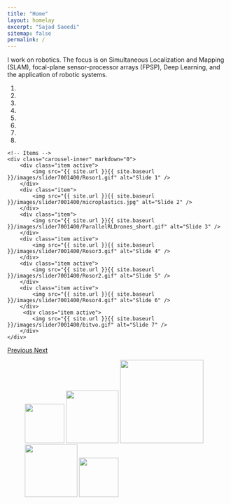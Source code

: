 ```yaml
---
title: "Home"
layout: homelay
excerpt: "Sajad Saeedi"
sitemap: false
permalink: /
---
```


I work on robotics. The focus is on Simultaneous Localization and Mapping (SLAM), focal-plane sensor-processor arrays (FPSP), Deep Learning, and the application of robotic systems.




<div markdown="0" id="carousel" class="carousel slide" data-ride="carousel" data-interval="10000" data-pause="hover" >
    <!-- Menu -->
    <ol class="carousel-indicators">
        <li data-target="#carousel" data-slide-to="0" class="active"></li>
        <li data-target="#carousel" data-slide-to="1"></li>
        <li data-target="#carousel" data-slide-to="2"></li>
        <li data-target="#carousel" data-slide-to="3"></li>
        <li data-target="#carousel" data-slide-to="4"></li>   
        <li data-target="#carousel" data-slide-to="5"></li>
        <li data-target="#carousel" data-slide-to="6"></li>
        <li data-target="#carousel" data-slide-to="7"></li>           
    </ol>

    <!-- Items -->
    <div class="carousel-inner" markdown="0">
        <div class="item active">
            <img src="{{ site.url }}{{ site.baseurl }}/images/slider7001400/Rosor1.gif" alt="Slide 1" />
        </div>
        <div class="item">
            <img src="{{ site.url }}{{ site.baseurl }}/images/slider7001400/microplastics.jpg" alt="Slide 2" />
        </div>
        <div class="item">
            <img src="{{ site.url }}{{ site.baseurl }}/images/slider7001400/ParallelRLDrones_short.gif" alt="Slide 3" />
        </div>
        <div class="item active">
            <img src="{{ site.url }}{{ site.baseurl }}/images/slider7001400/Rosor3.gif" alt="Slide 4" />
        </div>        
        <div class="item active">
            <img src="{{ site.url }}{{ site.baseurl }}/images/slider7001400/Rosor2.gif" alt="Slide 5" />
        </div>
        <div class="item active">
            <img src="{{ site.url }}{{ site.baseurl }}/images/slider7001400/Rosor4.gif" alt="Slide 6" />
        </div>  
         <div class="item active">
            <img src="{{ site.url }}{{ site.baseurl }}/images/slider7001400/bitvo.gif" alt="Slide 7" />
        </div>         
    </div>
  <a class="left carousel-control" href="#carousel" role="button" data-slide="prev">
    <span class="glyphicon glyphicon-chevron-left" aria-hidden="true"></span>
    <span class="sr-only">Previous</span>
  </a>
  <a class="right carousel-control" href="#carousel" role="button" data-slide="next">
    <span class="glyphicon glyphicon-chevron-right" aria-hidden="true"></span>
    <span class="sr-only">Next</span>
  </a>
</div>






<figure class="fourth">
  <img src="{{ site.url }}{{ site.baseurl }}/images/logopic/tmu_logo.png" style="width: 90px">
  <img src="{{ site.url }}{{ site.baseurl }}/images/logopic/nserc.png" style="width: 120px">
  <img src="{{ site.url }}{{ site.baseurl }}/images/logopic/nfrf.jpg" style="width: 190px">
  <img src="{{ site.url }}{{ site.baseurl }}/images/logopic/mitacs.jpg" style="width: 120px">
  <img src="{{ site.url }}{{ site.baseurl }}/images/logopic/ideas.jpg" style="width: 90px">
</figure>

